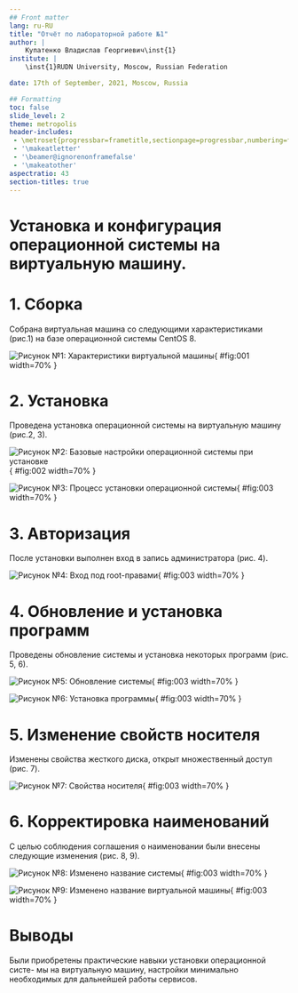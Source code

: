 ```yaml
---
## Front matter
lang: ru-RU
title: "Отчёт по лабораторной работе №1"
author: |
	Купатенко Владислав Георгиевич\inst{1}
institute: |
	\inst{1}RUDN University, Moscow, Russian Federation

date: 17th of September, 2021, Moscow, Russia

## Formatting
toc: false
slide_level: 2
theme: metropolis
header-includes:
 - \metroset{progressbar=frametitle,sectionpage=progressbar,numbering=fraction}
 - '\makeatletter'
 - '\beamer@ignorenonframefalse'
 - '\makeatother'
aspectratio: 43
section-titles: true
---
```


# **Установка и конфигурация операционной системы на виртуальную машину.**

# **1. Сборка**

Собрана виртуальная машина со следующими характеристиками (рис.1) на базе операционной системы CentOS 8.

![Рисунок №1: Характеристики виртуальной машины](image/1.png){ #fig:001 width=70% }

# **2. Установка**

Проведена установка операционной системы на виртуальную машину (рис.2, 3).

![Рисунок №2: Базовые настройки операционной системы при установке](image/2.png){ #fig:002 width=70% }

![Рисунок №3: Процесс установки операционной системы](image/3.png){ #fig:003 width=70% }

# **3. Авторизация**

После установки выполнен вход в запись администратора (рис. 4).

![Рисунок №4: Вход под root-правами](image/4.png){ #fig:003 width=70% }
# **4. Обновление и установка программ**

Проведены обновление системы и установка некоторых программ (рис. 5, 6).

![Рисунок №5: Обновление системы](image/5.png){ #fig:003 width=70% }

![Рисунок №6: Установка программы](image/6.png){ #fig:003 width=70% }

# **5. Изменение свойств носителя**

Изменены свойства жесткого диска, открыт множественный доступ (рис. 7).

![Рисунок №7: Свойства носителя](image/7.png){ #fig:003 width=70% }

# **6. Корректировка наименований**

C целью соблюдения соглашения о наименовании были внесены следующие изменения (рис. 8, 9).

![Рисунок №8: Изменено название системы](image/8.png){ #fig:003 width=70% }

![Рисунок №9: Изменено название виртуальной машины](image/9.png){ #fig:003 width=70% }

# Выводы

Были приобретены практические навыки установки операционной систе-
мы на виртуальную машину, настройки минимально необходимых для
дальнейшей работы сервисов.
